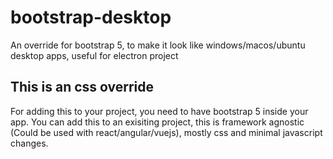 # bootstrap-desktop
An override for bootstrap 5, to make it look like windows/macos/ubuntu desktop apps, useful for electron project

## This is an css override

For adding this to your project, you need to have bootstrap 5 inside your app. You can add this to an exisiting project, this is framework agnostic (Could be used with react/angular/vuejs), mostly css and minimal javascript changes.

